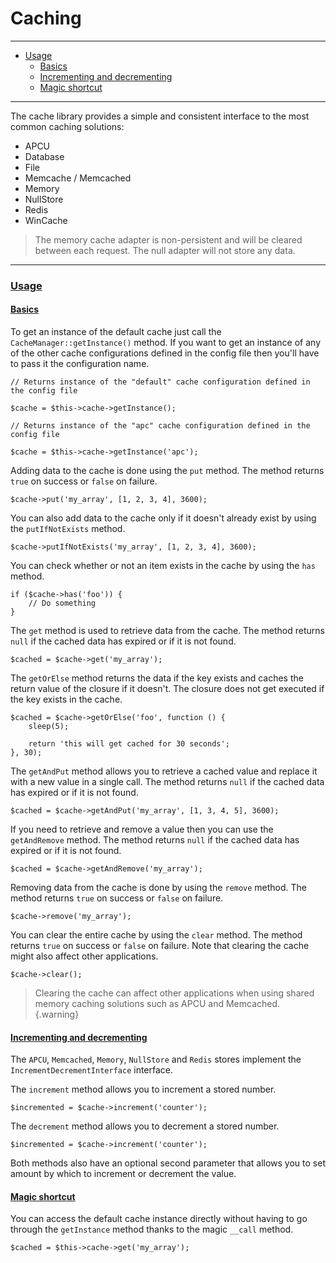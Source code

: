 # Caching

--------------------------------------------------------

* [Usage](#usage)
	- [Basics](#usage:basics)
	- [Incrementing and decrementing](#usage:incrementing_and_decrementing)
	- [Magic shortcut](#usage:magic_shortcut)

--------------------------------------------------------

The cache library provides a simple and consistent interface to the most common caching solutions:

* APCU
* Database
* File
* Memcache / Memcached
* Memory
* NullStore
* Redis
* WinCache

> The memory cache adapter is non-persistent and will be cleared between each request. The null adapter will not store any data.

--------------------------------------------------------

### <a id="usage" href="#usage">Usage</a>

#### <a id="usage:basics" href="#usage:basics">Basics</a>

To get an instance of the default cache just call the `CacheManager::getInstance()` method. If you want to get an instance of any of the other cache configurations defined in the config file then you'll have to pass it the configuration name.

```
// Returns instance of the "default" cache configuration defined in the config file

$cache = $this->cache->getInstance();

// Returns instance of the "apc" cache configuration defined in the config file

$cache = $this->cache->getInstance('apc');
```

Adding data to the cache is done using the `put` method. The method returns `true` on success or `false` on failure.

```
$cache->put('my_array', [1, 2, 3, 4], 3600);
```

You can also add data to the cache only if it doesn't already exist by using the `putIfNotExists` method.

```
$cache->putIfNotExists('my_array', [1, 2, 3, 4], 3600);
```

You can check whether or not an item exists in the cache by using the `has` method.

```
if ($cache->has('foo')) {
	// Do something
}
```

The `get` method is used to retrieve data from the cache. The method returns `null` if the cached data has expired or if it is not found.

```
$cached = $cache->get('my_array');
```

The `getOrElse` method returns the data if the key exists and caches the return value of the closure if it doesn't. The closure does not get executed if the key exists in the cache.

```
$cached = $cache->getOrElse('foo', function () {
	sleep(5);

	return 'this will get cached for 30 seconds';
}, 30);
```

The `getAndPut` method allows you to retrieve a cached value and replace it with a new value in a single call. The method returns `null` if the cached data has expired or if it is not found.

```
$cached = $cache->getAndPut('my_array', [1, 3, 4, 5], 3600);
```

If you need to retrieve and remove a value then you can use the `getAndRemove` method. The method returns `null` if the cached data has expired or if it is not found.

```
$cached = $cache->getAndRemove('my_array');
```

Removing data from the cache is done by using the `remove` method. The method returns `true` on success or `false` on failure.

```
$cache->remove('my_array');
```

You can clear the entire cache by using the `clear` method. The method returns `true` on success or `false` on failure. Note that clearing the cache might also affect other applications.

```
$cache->clear();
```

> Clearing the cache can affect other applications when using shared memory caching solutions such as APCU and Memcached.
{.warning}

#### <a id="usage:incrementing_and_decrementing" href="#usage:incrementing_and_decrementing">Incrementing and decrementing</a>

The `APCU`, `Memcached`, `Memory`, `NullStore` and `Redis` stores implement the `IncrementDecrementInterface` interface.

The `increment` method allows you to increment a stored number.

```
$incremented = $cache->increment('counter');
```

The `decrement` method allows you to decrement a stored number.

```
$incremented = $cache->increment('counter');
```

Both methods also have an optional second parameter that allows you to set amount by which to increment or decrement the value.

#### <a id="usage:magic_shortcut" href="#usage:magic_shortcut">Magic shortcut</a>

You can access the default cache instance directly without having to go through the `getInstance` method thanks to the magic `__call` method.

```
$cached = $this->cache->get('my_array');
```
